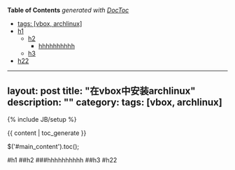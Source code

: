 <!-- START doctoc generated TOC please keep comment here to allow auto update -->
<!-- DON'T EDIT THIS SECTION, INSTEAD RE-RUN doctoc TO UPDATE -->
**Table of Contents**  *generated with [DocToc](http://doctoc.herokuapp.com/)*

  - [tags: [vbox, archlinux]](#tags-vbox-archlinux)
- [h1](#h1)
  - [h2](#h2)
    - [hhhhhhhhhh](#hhhhhhhhhh)
  - [h3](#h3)
- [h22](#h22)

<!-- END doctoc generated TOC please keep comment here to allow auto update -->

---
layout: post
title: "在vbox中安装archlinux"
description: ""
category: 
tags: [vbox, archlinux]
---
{% include JB/setup %}


<div>{{ content | toc_generate }}</div>

<script>$('#main_content').toc();</script>

$('#main_content').toc();

#h1
##h2
###hhhhhhhhhh
##h3
#h22
